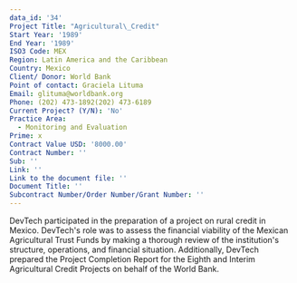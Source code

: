 ```yaml
---
data_id: '34'
Project Title: "Agricultural\_Credit"
Start Year: '1989'
End Year: '1989'
ISO3 Code: MEX
Region: Latin America and the Caribbean
Country: Mexico
Client/ Donor: World Bank
Point of contact: Graciela Lituma
Email: glituma@worldbank.org
Phone: (202) 473-1892(202) 473-6189
Current Project? (Y/N): 'No'
Practice Area:
  - Monitoring and Evaluation
Prime: x
Contract Value USD: '8000.00'
Contract Number: ''
Sub: ''
Link: ''
Link to the document file: ''
Document Title: ''
Subcontract Number/Order Number/Grant Number: ''
---
```

DevTech participated in the preparation of a project on rural credit in Mexico. DevTech's role was to assess the financial viability of the Mexican Agricultural Trust Funds by making a thorough review of the institution's structure, operations, and financial situation. Additionally, DevTech prepared the Project Completion Report for the Eighth and Interim Agricultural Credit Projects on behalf of the World Bank.